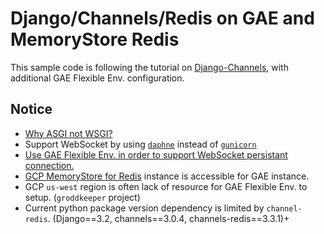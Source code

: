 # Django/Channels/Redis on GAE and MemoryStore Redis

This sample code is following the tutorial on [Django-Channels](https://channels.readthedocs.io/en/stable/tutorial/index.html),
with additional GAE Flexible Env. configuration.

## Notice
+ [Why ASGI not WSGI?](https://asgi.readthedocs.io/en/latest/introduction.html#what-s-wrong-with-wsgi)
+ Support WebSocket by using [`daphne`](https://pypi.org/project/daphne/) instead of [`gunicorn`](https://pypi.org/project/gunicorn/)
+ [Use GAE Flexible Env. in order to support WebSocket persistant connection.](https://cloud.google.com/appengine/docs/flexible/python/using-websockets-and-session-affinity)
+ [GCP MemoryStore for Redis](https://cloud.google.com/memorystore/docs/redis/redis-overview) instance is accessible for GAE instance.
+ GCP `us-west` region is often lack of resource for GAE Flexible Env. to setup. (`groddkeeper` project)
+  Current python package version dependency is limited by `channel-redis`. (Django==3.2, channels==3.0.4, channels-redis==3.3.1)+  
